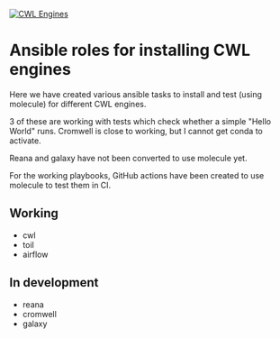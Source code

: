 [![CWL Engines](https://github.com/longr/ansible-cwl/actions/workflows/main.yml/badge.svg)](https://github.com/longr/ansible-cwl/actions)


# Ansible roles for installing CWL engines

Here we have created various ansible tasks to install and test (using molecule) for different CWL engines.

3 of these are working with tests which check whether a simple "Hello World" runs.  Cromwell is close to working, but I cannot get conda to activate.

Reana and galaxy have not been converted to use molecule yet.

For the working playbooks, GitHub actions have been created to use molecule to test them in CI.

## Working

- cwl
- toil
- airflow

## In development

- reana
- cromwell
- galaxy


